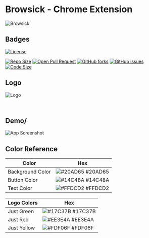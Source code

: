 
# Browsick - Chrome Extension



![Browsick](https://1.bp.blogspot.com/-H96SyS5MJfU/YS5zlQrNoVI/AAAAAAAAjWs/UL8DS6zMY4kDAlLynbRzycFLbOp6FbPCQCLcBGAsYHQ/s1112/X%2B-%2B3.png)

## Badges
[![License](https://img.shields.io/badge/License-Apache%202.0-blue.svg)](https://github.com/theriyazo/Browsick-Chrome-Extension/blob/master/LICENSE)

[![Repo Size](https://img.shields.io/github/repo-size/theriyazo/Browsick-Chrome-Extension)]()
[![Open Pull Request](https://img.shields.io/bitbucket/pr/theriyazo/Browsick-Chrome-Extension)]()
[![GitHub forks](https://img.shields.io/github/forks/theriyazo/Browsick-Chrome-Extension)](https://github.com/theriyazo/Browsick-Chrome-Extension/network)
[![GitHub issues](https://img.shields.io/github/issues/theriyazo/Browsick-Chrome-Extension)](https://github.com/theriyazo/Browsick-Chrome-Extension/issues)
[![Code Size](https://img.shields.io/github/languages/code-size/theriyazo/Browsick-Chrome-Extension)]()

  
## Logo
![Logo](https://1.bp.blogspot.com/-zREyH3fHO2k/YS5wyXAh-iI/AAAAAAAAjWY/Z45p36I9BGsai6fG8KqGrFxEZPCZn745gCLcBGAsYHQ/s812/X%2B-%2B2.png)

<br/>
    
## Demo/

![App Screenshot](https://1.bp.blogspot.com/-90jLvrLy170/YS5wyWVIJEI/AAAAAAAAjWU/8gwJ86eQSWcrbdRcK5EDlexfZnyDEU6bACLcBGAsYHQ/s812/X%2B-%2B1.png)


  ## Color Reference

| Color             | Hex                                                                |
| ----------------- | ------------------------------------------------------------------ |
| Background Color | ![#20AD65](https://via.placeholder.com/10/20AD65?text=+) #20AD65 |
| Button Color | ![#14C48A](https://via.placeholder.com/10/14C48A?text=+) #14C48A |
| Text Color | ![#FFDCD2](https://via.placeholder.com/10/FFDCD2?text=+) #FFDCD2 |

| Logo Colors             | Hex                                                                |
| ----------------- | ------------------------------------------------------------------ |
| Just Green | ![#17C37B](https://via.placeholder.com/10/17C37B?text=+) #17C37B |
| Just Red | ![#EE3E4A](https://via.placeholder.com/10/EE3E4A?text=+) #EE3E4A |
| Just Yellow | ![#FDF06F](https://via.placeholder.com/10/FDF06F?text=+) #FDF06F |
